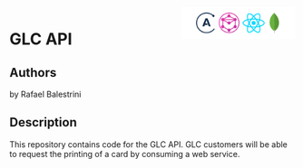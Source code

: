 <img src="cover.png" width="200" align="right" />

# GLC API
Authors
-------

 by Rafael Balestrini

Description
-----------

This repository contains code for the GLC API. GLC customers will be able to request the printing of a card by consuming a web service.
